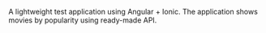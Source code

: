 A lightweight test application using Angular + Ionic. The application shows movies by popularity using ready-made API.
